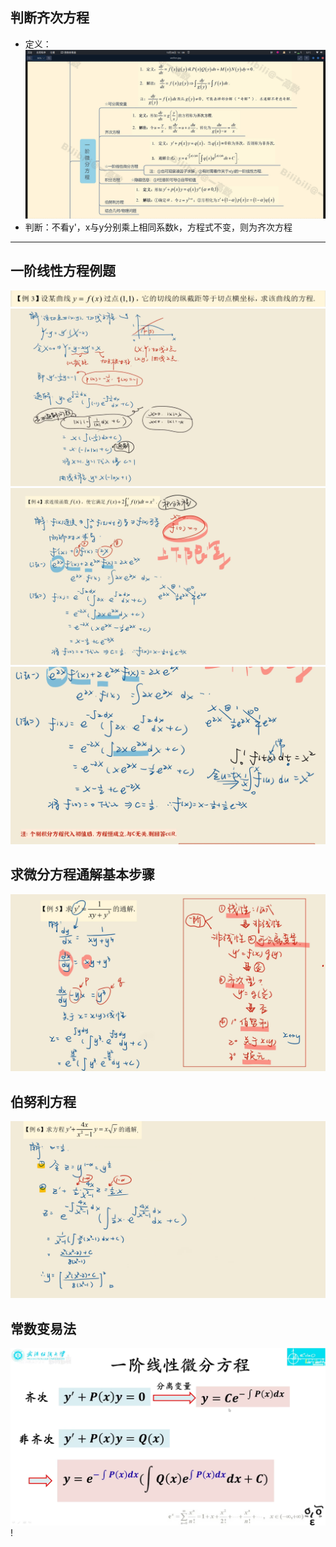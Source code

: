 ## 判断齐次方程
- 定义：![alt text](ss/wf-0.png)
- 判断：不看y'，x与y分别乘上相同系数k，方程式不变，则为齐次方程

---
## 一阶线性方程例题
![alt text](ss/wf-1.png)
![alt text](ss/wf-2.png)
![alt text](ss/wf-3.png)
![alt text](ss/wf-4.png)

## 求微分方程通解基本步骤
![alt text](ss/wf-5.png)

## 伯努利方程
![alt text](ss/wf-6.png)

## 常数变易法
![alt text](ss/wf-8.png)!